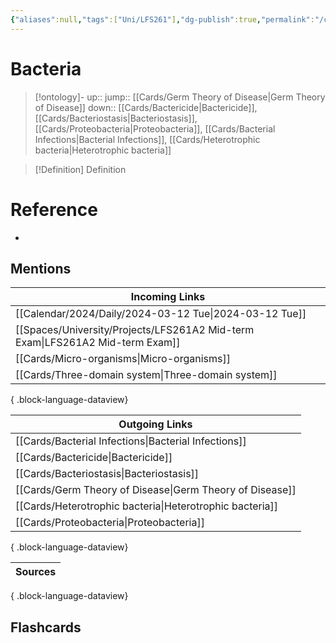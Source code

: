 ```yaml
---
{"aliases":null,"tags":["Uni/LFS261"],"dg-publish":true,"permalink":"/cards/bacteria/","dgPassFrontmatter":true}
---
```


# Bacteria

> [!ontology]-
> up:: 
> jump:: [[Cards/Germ Theory of Disease\|Germ Theory of Disease]]
> down:: [[Cards/Bactericide\|Bactericide]], [[Cards/Bacteriostasis\|Bacteriostasis]], [[Cards/Proteobacteria\|Proteobacteria]], [[Cards/Bacterial Infections\|Bacterial Infections]], [[Cards/Heterotrophic bacteria\|Heterotrophic bacteria]]

> [!Definition] Definition
> 

# Reference
- 

## Mentions
| Incoming Links                                                                   |
| -------------------------------------------------------------------------------- |
| [[Calendar/2024/Daily/2024-03-12 Tue\|2024-03-12 Tue]]                        |
| [[Spaces/University/Projects/LFS261A2 Mid-term Exam\|LFS261A2 Mid-term Exam]] |
| [[Cards/Micro-organisms\|Micro-organisms]]                                    |
| [[Cards/Three-domain system\|Three-domain system]]                            |

{ .block-language-dataview}

| Outgoing Links                                              |
| ----------------------------------------------------------- |
| [[Cards/Bacterial Infections\|Bacterial Infections]]     |
| [[Cards/Bactericide\|Bactericide]]                       |
| [[Cards/Bacteriostasis\|Bacteriostasis]]                 |
| [[Cards/Germ Theory of Disease\|Germ Theory of Disease]] |
| [[Cards/Heterotrophic bacteria\|Heterotrophic bacteria]] |
| [[Cards/Proteobacteria\|Proteobacteria]]                 |

{ .block-language-dataview}

| Sources |
| ------- |

{ .block-language-dataview}

## Flashcards 

